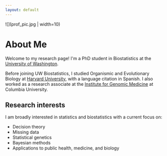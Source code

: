 ```yaml
---
layout: default
---
```


<!--- 
![](prof_pic.jpg )
-->

![](prof_pic.jpg | width=10)

<!---
<img src="prof_pic.jpg" width="10">
--->

# About Me

<!---
<img class="profile-picture" src="prof_pic.jpg">
-->


Welcome to my research page! I'm a PhD student in Biostatistics at the [University of Washington](http://biostat.washington.edu/).

Before joining UW Biostatistics, I studied Organismic and Evolutionary Biology at [Harvard University](http://oeb.harvard.edu/), with a language citation in Spanish. I also worked as a research associate at the [Institute for Genomic Medicine](http://igm.columbia.edu) at Columbia University.

## Research interests
I am broadly interested in statistics and biostatistics with a current focus on:
* Decision theory
* Missing data
* Statistical genetics
* Bayesian methods
* Applications to public health, medicine, and biology

<!---
## Papers

### Theory & Methodology

1. [Variance-adaptive confidence sequences by betting](https://arxiv.org/pdf/2010.09686.pdf)\\
	I. Waudby-Smith and A. Ramdas

2. [Confidence sequences for sampling without replacement](https://arxiv.org/pdf/2006.04347.pdf)\\
	I. Waudby-Smith and A. Ramdas\\
	NeurIPS (2020)

### Applications

1. [Using Both Time Tradeoff and Discrete Choice Experiments in Valuing the EQ-5D: Impact of Model Misspecification on Value Sets](https://journals.sagepub.com/doi/full/10.1177/0272989X20924019?casa_token=t1lzCUY2vb0AAAAA%3AxQMLwfFJC5bp7jxtUbYSHpHXeIY9fzZR1vlmq7Xqx7iWKLsK5OFSJYVJHotwrxuxVCo19QCI_S1VTw)\\
	I. Waudby-Smith, A. S. Pickard, F. Xie, E. M. Pullenayegum\\
	Medical Decision Making (2020)

2. [Sentiment in nursing notes as an indicator of out-of-hospital mortality in intensive care patients](https://journals.plos.org/plosone/article?id=10.1371/journal.pone.0198687)\\
	I. Waudby-Smith, N. Tran, J. A. Dubin, J. Lee\\
	PLoS one (2018)
-->
